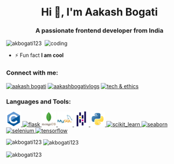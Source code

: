 <h1 align="center">Hi 👋, I'm Aakash Bogati</h1>
<h3 align="center">A passionate frontend developer from India</h3>

<img align="right" alt="coding" width="400" src="https://media.licdn.com/dms/image/D4D12AQHOwkiVU5dhAQ/article-cover_image-shrink_600_2000/0/1699466474826?e=2147483647&v=beta&t=za5T6Usop6pvnoB4-UucDSgNE0CDV2EUU8F9gULygFQ">

<p align="left"> <img src="https://komarev.com/ghpvc/?username=akbogati123&label=Profile%20views&color=0e75b6&style=flat" alt="akbogati123" /> </p>

- ⚡ Fun fact **I am cool**

<h3 align="left">Connect with me:</h3>
<p align="left">
<a href="https://linkedin.com/in/aakash bogati" target="blank"><img align="center" src="https://raw.githubusercontent.com/rahuldkjain/github-profile-readme-generator/master/src/images/icons/Social/linked-in-alt.svg" alt="aakash bogati" height="30" width="40" /></a>
<a href="https://instagram.com/aakashbogativlogs" target="blank"><img align="center" src="https://raw.githubusercontent.com/rahuldkjain/github-profile-readme-generator/master/src/images/icons/Social/instagram.svg" alt="aakashbogativlogs" height="30" width="40" /></a>
<a href="https://www.youtube.com/c/tech & ethics" target="blank"><img align="center" src="https://raw.githubusercontent.com/rahuldkjain/github-profile-readme-generator/master/src/images/icons/Social/youtube.svg" alt="tech & ethics" height="30" width="40" /></a>
</p>

<h3 align="left">Languages and Tools:</h3>
<p align="left"> <a href="https://www.cprogramming.com/" target="_blank" rel="noreferrer"> <img src="https://raw.githubusercontent.com/devicons/devicon/master/icons/c/c-original.svg" alt="c" width="40" height="40"/> </a> <a href="https://flask.palletsprojects.com/" target="_blank" rel="noreferrer"> <img src="https://www.vectorlogo.zone/logos/pocoo_flask/pocoo_flask-icon.svg" alt="flask" width="40" height="40"/> </a> <a href="https://www.mongodb.com/" target="_blank" rel="noreferrer"> <img src="https://raw.githubusercontent.com/devicons/devicon/master/icons/mongodb/mongodb-original-wordmark.svg" alt="mongodb" width="40" height="40"/> </a> <a href="https://www.mysql.com/" target="_blank" rel="noreferrer"> <img src="https://raw.githubusercontent.com/devicons/devicon/master/icons/mysql/mysql-original-wordmark.svg" alt="mysql" width="40" height="40"/> </a> <a href="https://pandas.pydata.org/" target="_blank" rel="noreferrer"> <img src="https://raw.githubusercontent.com/devicons/devicon/2ae2a900d2f041da66e950e4d48052658d850630/icons/pandas/pandas-original.svg" alt="pandas" width="40" height="40"/> </a> <a href="https://www.python.org" target="_blank" rel="noreferrer"> <img src="https://raw.githubusercontent.com/devicons/devicon/master/icons/python/python-original.svg" alt="python" width="40" height="40"/> </a> <a href="https://scikit-learn.org/" target="_blank" rel="noreferrer"> <img src="https://upload.wikimedia.org/wikipedia/commons/0/05/Scikit_learn_logo_small.svg" alt="scikit_learn" width="40" height="40"/> </a> <a href="https://seaborn.pydata.org/" target="_blank" rel="noreferrer"> <img src="https://seaborn.pydata.org/_images/logo-mark-lightbg.svg" alt="seaborn" width="40" height="40"/> </a> <a href="https://www.selenium.dev" target="_blank" rel="noreferrer"> <img src="https://raw.githubusercontent.com/detain/svg-logos/780f25886640cef088af994181646db2f6b1a3f8/svg/selenium-logo.svg" alt="selenium" width="40" height="40"/> </a> <a href="https://www.tensorflow.org" target="_blank" rel="noreferrer"> <img src="https://www.vectorlogo.zone/logos/tensorflow/tensorflow-icon.svg" alt="tensorflow" width="40" height="40"/> </a> </p>

<p><img align="left" src="https://github-readme-stats.vercel.app/api/top-langs?username=akbogati123&show_icons=true&locale=en&layout=compact" alt="akbogati123" /></p>

<p>&nbsp;<img align="center" src="https://github-readme-stats.vercel.app/api?username=akbogati123&show_icons=true&locale=en" alt="akbogati123" /></p>

<p><img align="center" src="https://github-readme-streak-stats.herokuapp.com/?user=akbogati123&" alt="akbogati123" /></p>
